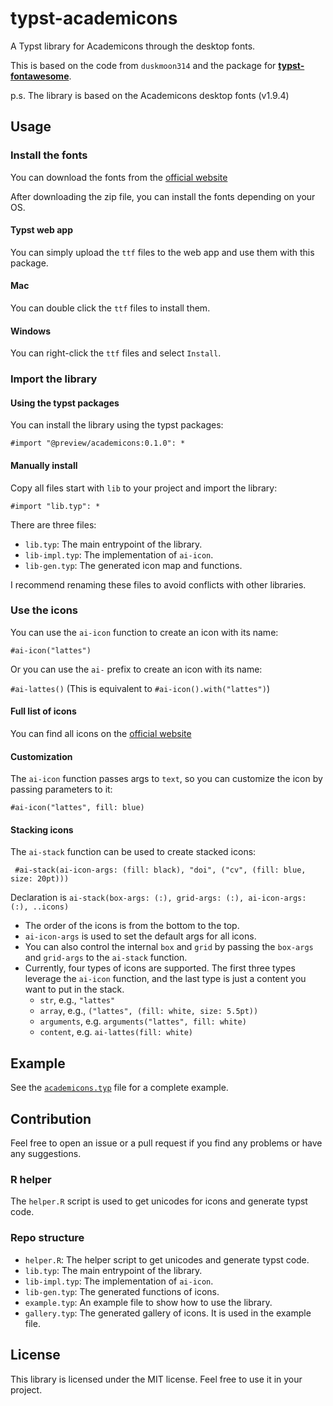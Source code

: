 # typst-academicons

A Typst library for Academicons through the desktop fonts.

This is based on the code from `duskmoon314` and the package for [**typst-fontawesome**](https://github.com/duskmoon314/typst-fontawesome).

p.s. The library is based on the Academicons desktop fonts (v1.9.4)

## Usage

### Install the fonts

You can download the fonts from the [official website](https://jpswalsh.github.io/academicons/)

After downloading the zip file, you can install the fonts depending on your OS.

#### Typst web app

You can simply upload the `ttf` files to the web app and use them with this package.

#### Mac

You can double click the `ttf` files to install them.

#### Windows

You can right-click the `ttf` files and select `Install`.

### Import the library

#### Using the typst packages

You can install the library using the typst packages:

`#import "@preview/academicons:0.1.0": *`

#### Manually install

Copy all files start with `lib` to your project and import the library:

`#import "lib.typ": *`

There are three files:

- `lib.typ`: The main entrypoint of the library.
- `lib-impl.typ`: The implementation of `ai-icon`.
- `lib-gen.typ`: The generated icon map and functions.

I recommend renaming these files to avoid conflicts with other libraries.

### Use the icons

You can use the `ai-icon` function to create an icon with its name:

`#ai-icon("lattes")`

Or you can use the `ai-` prefix to create an icon with its name:

`#ai-lattes()` (This is equivalent to `#ai-icon().with("lattes")`)

#### Full list of icons

You can find all icons on the [official website](https://jpswalsh.github.io/academicons/)

#### Customization

The `ai-icon` function passes args to `text`, so you can customize the icon by passing parameters to it:

`#ai-icon("lattes", fill: blue)`

#### Stacking icons

The `ai-stack` function can be used to create stacked icons:

` #ai-stack(ai-icon-args: (fill: black), "doi", ("cv", (fill: blue, size: 20pt)))` 

Declaration is `ai-stack(box-args: (:), grid-args: (:), ai-icon-args: (:), ..icons)`

- The order of the icons is from the bottom to the top.
- `ai-icon-args` is used to set the default args for all icons.
- You can also control the internal `box` and `grid` by passing the `box-args` and `grid-args` to the `ai-stack` function.
- Currently, four types of icons are supported. The first three types leverage the `ai-icon` function, and the last type is just a content you want to put in the stack.
  - `str`, e.g., `"lattes"`
  - `array`, e.g., `("lattes", (fill: white, size: 5.5pt))`
  - `arguments`, e.g. `arguments("lattes", fill: white)`
  - `content`, e.g. `ai-lattes(fill: white)`

## Example

See the [`academicons.typ`](https://typst.app/project/rsgOFC4YkwpN7OqtRyiXP3) file for a complete example.

## Contribution

Feel free to open an issue or a pull request if you find any problems or have any suggestions.

### R helper

The `helper.R` script is used to get unicodes for icons and generate typst code. 
### Repo structure

- `helper.R`: The helper script to get unicodes and generate typst code.
- `lib.typ`: The main entrypoint of the library.
- `lib-impl.typ`: The implementation of `ai-icon`.
- `lib-gen.typ`: The generated functions of icons.
- `example.typ`: An example file to show how to use the library.
- `gallery.typ`: The generated gallery of icons. It is used in the example file.

## License

This library is licensed under the MIT license. Feel free to use it in your project.
